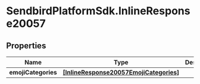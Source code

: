 # SendbirdPlatformSdk.InlineResponse20057

## Properties

Name | Type | Description | Notes
------------ | ------------- | ------------- | -------------
**emojiCategories** | [**[InlineResponse20057EmojiCategories]**](InlineResponse20057EmojiCategories.md) |  | [optional] 


